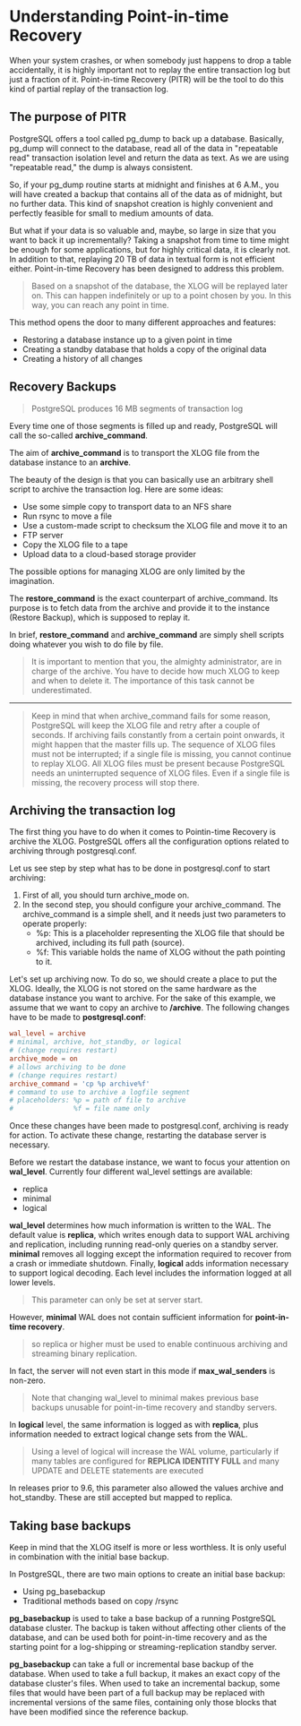 # Understanding Point-in-time Recovery

When your system crashes, or when somebody just happens to drop a table accidentally, it is highly important not to replay the entire transaction log but just a fraction of it. Point-in-time Recovery (PITR) will be the tool to do this kind of partial replay of the transaction log.

## The purpose of PITR

PostgreSQL offers a tool called pg_dump to back up a database. Basically, pg_dump will connect to the database, read all of the data in "repeatable read" transaction isolation level and return the data as text. As we are using "repeatable read," the dump is always consistent.

So, if your pg_dump routine starts at midnight and finishes at 6 A.M., you will have created a backup that contains all of the data as of midnight, but no further data. This kind of snapshot creation is highly convenient and perfectly feasible for small to medium amounts of data.

But what if your data is so valuable and, maybe, so large in size that you want to
back it up incrementally? Taking a snapshot from time to time might be enough
for some applications, but for highly critical data, it is clearly not. In addition to
that, replaying 20 TB of data in textual form is not efficient either. Point-in-time
Recovery has been designed to address this problem.

> Based on a snapshot of the database, the XLOG will be replayed later on. This can happen indefinitely or up to a point chosen by you. In this way, you can reach any point in time.

This method opens the door to many different approaches and features:

- Restoring a database instance up to a given point in time
- Creating a standby database that holds a copy of the original data
- Creating a history of all changes

## Recovery Backups

> PostgreSQL produces 16 MB segments of transaction log

Every time one of those segments is filled up and ready, PostgreSQL will call the so-called **archive_command**.

The aim of **archive_command** is to transport the XLOG file from the database instance to an **archive**.

The beauty of the design is that you can basically use an arbitrary shell script to archive the transaction log. Here are some ideas:

- Use some simple copy to transport data to an NFS share
- Run rsync to move a file
- Use a custom-made script to checksum the XLOG file and move it to an
- FTP server
- Copy the XLOG file to a tape
- Upload data to a cloud-based storage provider

The possible options for managing XLOG are only limited by the imagination.

The **restore_command** is the exact counterpart of archive_command. Its purpose is to fetch data from the archive and provide it to the instance (Restore Backup), which is supposed to replay it.

In brief, **restore_command** and **archive_command** are simply shell scripts doing whatever you wish to do file by file.

> It is important to mention that you, the almighty administrator, are in charge of the archive. You have to decide how much XLOG to keep and when to delete it. The importance of this task cannot be underestimated.
---
> Keep in mind that when archive_command fails for some reason, PostgreSQL
will keep the XLOG file and retry after a couple of seconds. If archiving fails
constantly from a certain point onwards, it might happen that the master fills up.
The sequence of XLOG files must not be interrupted; if a single file is missing,
you cannot continue to replay XLOG. All XLOG files must be present because
PostgreSQL needs an uninterrupted sequence of XLOG files. Even if a single
file is missing, the recovery process will stop there.

## Archiving the transaction log

The first thing you have to do when it comes to Pointin-time Recovery is archive
the XLOG. PostgreSQL offers all the configuration options related to archiving
through postgresql.conf.

Let us see step by step what has to be done in postgresql.conf to start archiving:

1. First of all, you should turn archive_mode on.
2. In the second step, you should configure your archive_command. The archive_command is a simple shell, and it needs just two parameters to operate properly:
    - %p: This is a placeholder representing the XLOG file that should be archived, including its full path (source).
    - %f: This variable holds the name of XLOG without the path pointing to it.

Let's set up archiving now. To do so, we should create a place to put the XLOG.
Ideally, the XLOG is not stored on the same hardware as the database instance
you want to archive. For the sake of this example, we assume that we want to
copy an archive to **/archive**. The following changes have to be made to **postgresql.conf**:

```conf
wal_level = archive
# minimal, archive, hot_standby, or logical
# (change requires restart)
archive_mode = on
# allows archiving to be done
# (change requires restart)
archive_command = 'cp %p archive%f'
# command to use to archive a logfile segment
# placeholders: %p = path of file to archive
#               %f = file name only
```

Once these changes have been made to postgresql.conf, archiving is ready for
action. To activate these change, restarting the database server is necessary.

Before we restart the database instance, we want to focus your attention on
**wal_level**. Currently four different wal_level settings are available:

- replica
- minimal
- logical

**wal_level** determines how much information is written to the WAL. The default value is **replica**, which writes enough data to support WAL archiving and replication, including running read-only queries on a standby server. **minimal** removes all logging except the information required to recover from a crash or immediate shutdown. Finally, **logical** adds information necessary to support logical decoding. Each level includes the information logged at all lower levels.

> This parameter can only be set at server start.

However, **minimal** WAL does not contain sufficient information for **point-in-time recovery**.

> so replica or higher must be used to enable continuous archiving and streaming binary replication.

In fact, the server will not even start in this mode if **max_wal_senders** is non-zero.

> Note that changing wal_level to minimal makes previous base backups unusable for point-in-time recovery and standby servers.

In **logical** level, the same information is logged as with **replica**, plus information needed to extract logical change sets from the WAL.

> Using a level of logical will increase the WAL volume, particularly if many tables are configured for **REPLICA IDENTITY FULL** and many UPDATE and DELETE statements are executed

In releases prior to 9.6, this parameter also allowed the values archive and hot_standby. These are still accepted but mapped to replica.

## Taking base backups

Keep in mind that the XLOG itself is more or less worthless. It is only useful in combination with the initial base backup.

In PostgreSQL, there are two main options to create an initial base backup:

- Using pg_basebackup
- Traditional methods based on copy /rsync

**pg_basebackup** is used to take a base backup of a running PostgreSQL database cluster. The backup is taken without affecting other clients of the database, and can be used both for point-in-time recovery and as the starting point for a log-shipping or streaming-replication standby server.

**pg_basebackup** can take a full or incremental base backup of the database. When used to take a full backup, it makes an exact copy of the database cluster's files. When used to take an incremental backup, some files that would have been part of a full backup may be replaced with incremental versions of the same files, containing only those blocks that have been modified since the reference backup.


